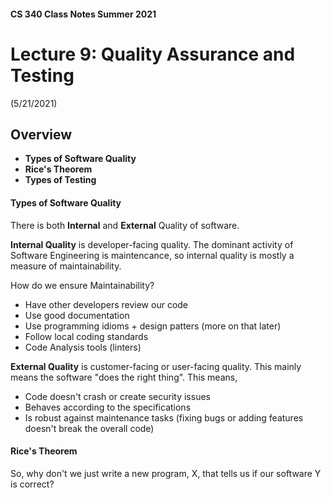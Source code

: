 #### CS 340 Class Notes Summer 2021
# Lecture 9: Quality Assurance and Testing
(5/21/2021)

## **Overview**
* **Types of Software Quality**
* **Rice's Theorem**
* **Types of Testing**


#### Types of Software Quality
There is both **Internal** and **External** Quality of software.  

**Internal Quality** is developer-facing quality. The dominant activity of Software Engineering is maintencance, so internal quality is mostly a measure of maintainability.   

How do we ensure Maintainability?  

* Have other developers review our code
* Use good documentation
* Use programming idioms + design patters (more on that later)
* Follow local coding standards
* Code Analysis tools (linters)


**External Quality** is customer-facing or user-facing quality. This mainly means the software "does the right thing". This means,   

* Code doesn't crash or create security issues
* Behaves according to the specifications
* Is robust against maintenance tasks (fixing bugs or adding features doesn't break the overall code)


#### Rice's Theorem

So, why don't we just write a new program, X, that tells us if our software Y is correct?